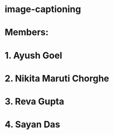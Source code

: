 # image-captioning
# Members: 
# 1. Ayush Goel 
# 2. Nikita Maruti Chorghe
# 3. Reva Gupta
# 4. Sayan Das
